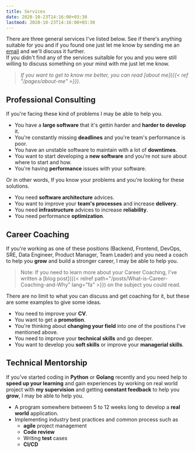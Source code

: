 ```yaml
---
title: Services
date: 2020-10-23T14:16:00+03:30
lastmod: 2020-10-23T14:16:00+03:30
---
```


There are three general services I've listed below. See if there's anything suitable for you and if you found one just let me know by sending me an [email](mailto:mehdy.khoshnoody+blog@gmail.com) and we'll discuss it further.  
If you didn't find any of the services suitalble for you and you were still willing to discuss something on your mind with me just let me know.

> *If you want to get to know me better, you can read [about me]({{< ref "/pages/about-me" >}}).*

## Professional Consulting

If you're facing these kind of problems I may be able to help you.

* You have a **large software** that it's gettin harder and **harder to develop** it.
* You're constantly missing **deadlines** and you're team's performance is poor.
* You have an unstable software to maintain with a lot of **downtimes**.
* You want to start developing a **new software** and you're not sure about where to start and how.
* You're having **performance** issues with your software.

 Or in other words, If you know your problems and you're looking for these solutions.

* You need **software architecture** advices.
* You want to improve your **team's processes** and increase **delivery**.
* You need **infrastructure** advices to increase **reliability**.
* You need performance **optimization**.

## Career Coaching

If you're working as one of these positions (Backend, Frontend, DevOps, SRE, Data Engineer, Product Manager, Team Leader) and you need a coach to help you **grow** and build a stronger career, I may be able to help you.

> Note: If you need to learn more about your Career Coaching, I've written a [blog post]({{< relref path="/posts/What-is-Career-Coaching-and-Why" lang="fa" >}}) on the subject you could read.

There are no limit to what you can discuss and get coaching for it, but these are some examples to give some ideas.

* You need to improve your **CV**.
* You want to get a **promotion**.
* You're thinking about **changing your field** into one of the positions I've mentioned above.
* You need to improve your **technical skills** and go deeper.
* You want to develop you **soft skills** or improve your **managerial skills**.

## Technical Mentorship

If you've started coding in **Python** or **Golang** recently and you need help to **speed up your learning** and gain experiences by working on real world project with **my supervision** and getting **constant feedback** to help you **grow**, I may be able to help you.

* A program somewhere between 5 to 12 weeks long to develop a **real world** application.
* Implementing industry best practices and common process such as
  * **agile** project management
  * **Code review**
  * Writing **test** cases
  * **CI/CD**
